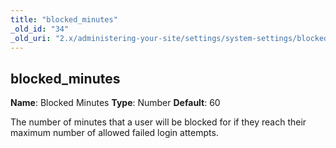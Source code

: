 ```yaml
---
title: "blocked_minutes"
_old_id: "34"
_old_uri: "2.x/administering-your-site/settings/system-settings/blocked_minutes"
---
```


## blocked\_minutes

**Name**: Blocked Minutes
**Type**: Number
**Default**: 60

The number of minutes that a user will be blocked for if they reach their maximum number of allowed failed login attempts.